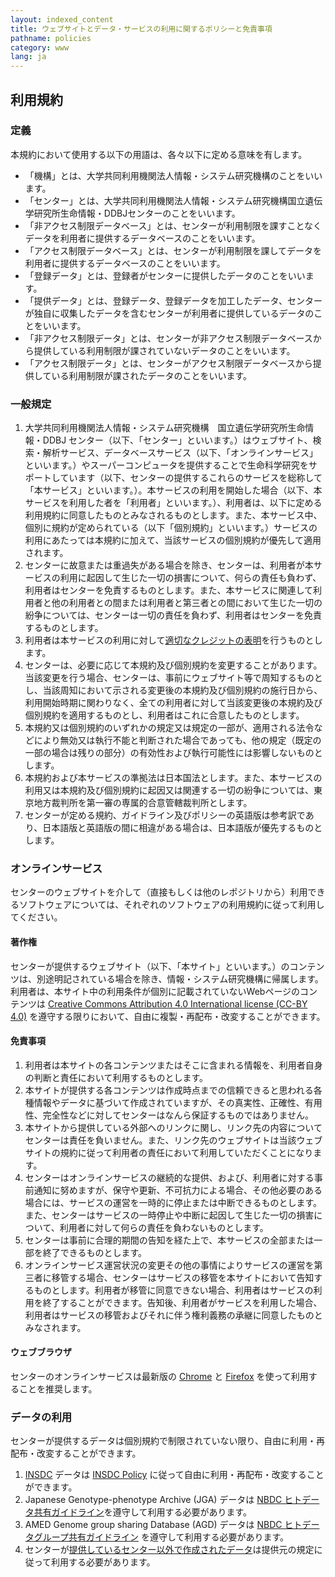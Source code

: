 ```yaml
---
layout: indexed_content
title: ウェブサイトとデータ・サービスの利用に関するポリシーと免責事項
pathname: policies
category: www
lang: ja
---
```


## 利用規約<a name="terms-of-use"></a>

### 定義<a name="definition-of-terms"></a>

本規約において使用する以下の用語は、各々以下に定める意味を有します。
  - 「機構」とは、大学共同利用機関法人情報・システム研究機構のことをいいます。
  - 「センター」とは、大学共同利用機関法人情報・システム研究機構国立遺伝学研究所生命情報・DDBJセンターのことをいいます。
  - 「非アクセス制限データベース」とは、センターが利用制限を課すことなくデータを利用者に提供するデータベースのことをいいます。
  - 「アクセス制限データベース」とは、センターが利用制限を課してデータを利用者に提供するデータベースのことをいいます。
  - 「登録データ」とは、登録者がセンターに提供したデータのことをいいます。
  - 「提供データ」とは、登録データ、登録データを加工したデータ、センターが独自に収集したデータを含むセンターが利用者に提供しているデータのことをいいます。
  - 「非アクセス制限データ」とは、センターが非アクセス制限データベースから提供している利用制限が課されていないデータのことをいいます。
  - 「アクセス制限データ」とは、センターがアクセス制限データベースから提供している利用制限が課されたデータのことをいいます。

### 一般規定<a name="general-regulations"></a>

  1. 大学共同利用機関法人情報・システム研究機構　国立遺伝学研究所生命情報・DDBJ センター（以下、「センター」といいます。）はウェブサイト、検索・解析サービス、データベースサービス（以下、「オンラインサービス」といいます。）やスーパーコンピュータを提供することで生命科学研究をサポートしています（以下、センターの提供するこれらのサービスを総称して「本サービス」といいます。）。本サービスの利用を開始した場合（以下、本サービスを利用した者を「利用者」といいます。）、利用者は、以下に定める利用規約に同意したものとみなされるものとします。また、本サービス中、個別に規約が定められている（以下「個別規約」といいます。）サービスの利用にあたっては本規約に加えて、当該サービスの個別規約が優先して適用されます。
  1. センターに故意または重過失がある場合を除き、センターは、利用者が本サービスの利用に起因して生じた一切の損害について、何らの責任も負わず、利用者はセンターを免責するものとします。また、本サービスに関連して利用者と他の利用者との間または利用者と第三者との間において生じた一切の紛争については、センターは一切の責任を負わず、利用者はセンターを免責するものとします。
  1. 利用者は本サービスの利用に対して[適切なクレジットの表明](#credit)を行うものとします。
  1. センターは、必要に応じて本規約及び個別規約を変更することがあります。当該変更を行う場合、センターは、事前にウェブサイト等で周知するものとし、当該周知において示される変更後の本規約及び個別規約の施行日から、利用開始時期に関わりなく、全ての利用者に対して当該変更後の本規約及び個別規約を適用するものとし、利用者はこれに合意したものとします。
  1. 本規約又は個別規約のいずれかの規定又は規定の一部が、適用される法令などにより無効又は執行不能と判断された場合であっても、他の規定（既定の一部の場合は残りの部分）の有効性および執行可能性には影響しないものとします。
  1. 本規約および本サービスの準拠法は日本国法とします。また、本サービスの利用又は本規約及び個別規約に起因又は関連する一切の紛争については、東京地方裁判所を第一審の専属的合意管轄裁判所とします。
  1. センターが定める規約、ガイドライン及びポリシーの英語版は参考訳であり、日本語版と英語版の間に相違がある場合は、日本語版が優先するものとします。

### オンラインサービス<a name="online-services"></a>

  センターのウェブサイトを介して（直接もしくは他のレポジトリから）利用できるソフトウェアについては、それぞれのソフトウェアの利用規約に従って利用してください。

#### 著作権<a name="copyright"></a>
  センターが提供するウェブサイト（以下、「本サイト」といいます。）のコンテンツは、別途明記されている場合を除き、情報・システム研究機構に帰属します。利用者は、本サイト中の利用条件が個別に記載されていないWebページのコンテンツは [Creative Commons Attribution 4.0 International license (CC-BY 4.0)](https://creativecommons.org/licenses/by/4.0/deed.ja) を遵守する限りにおいて、自由に複製・再配布・改変することができます。

#### 免責事項<a name="disclaimers"></a>
  1. 利用者は本サイトの各コンテンツまたはそこに含まれる情報を、利用者自身の判断と責任において利用するものとします。
  1. 本サイトが提供する各コンテンツは作成時点までの信頼できると思われる各種情報やデータに基づいて作成されていますが、その真実性、正確性、有用性、完全性などに対してセンターはなんら保証するものではありません。
  1. 本サイトから提供している外部へのリンクに関し、リンク先の内容についてセンターは責任を負いません。また、リンク先のウェブサイトは当該ウェブサイトの規約に従って利用者の責任において利用していただくことになります。
  1. センターはオンラインサービスの継続的な提供、および、利用者に対する事前通知に努めますが、保守や更新、不可抗力による場合、その他必要のある場合には、サービスの運営を一時的に停止または中断できるものとします。また、センターはサービスの一時停止や中断に起因して生じた一切の損害について、利用者に対して何らの責任を負わないものとします。
  1. センターは事前に合理的期間の告知を経た上で、本サービスの全部または一部を終了できるものとします。
  1. オンラインサービス運営状況の変更その他の事情によりサービスの運営を第三者に移管する場合、センターはサービスの移管を本サイトにおいて告知するものとします。利用者が移管に同意できない場合、利用者はサービスの利用を終了することができます。告知後、利用者がサービスを利用した場合、利用者はサービスの移管およびそれに伴う権利義務の承継に同意したものとみなされます。

#### ウェブブラウザ<a name="web-browsers"></a>
  センターのオンラインサービスは最新版の [Chrome](https://www.google.com/chrome/) と [Firefox](https://www.mozilla.org/ja/firefox/all/#product-desktop-release) を使って利用することを推奨します。

### データの利用<a name="data-use"></a>

  センターが提供するデータは個別規約で制限されていない限り、自由に利用・再配布・改変することができます。

  1. [INSDC](/insdc.html) データは [INSDC Policy](https://www.insdc.org/policy.html) に従って自由に利用・再配布・改変することができます。
  1. Japanese Genotype-phenotype Archive (JGA) データは [NBDC ヒトデータ共有ガイドライン](https://humandbs.biosciencedbc.jp/guidelines/data-sharing-guidelines)を遵守して利用する必要があります。
  1. AMED Genome group sharing Database (AGD) データは [NBDC ヒトデータグループ共有ガイドライン](https://gr-sharingdbs.biosciencedbc.jp/group-data-sharing-guidelines) を遵守して利用する必要があります。
  1. センターが[提供しているセンター以外で作成されたデータ](#third-party-data)は提供元の規定に従って利用する必要があります。
